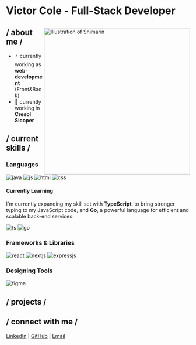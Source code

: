 <h1>Victor Cole - Full-Stack Developer </h1>

<div>

<img align="right" width="400" alt="Illustration of Shimarin" src="https://s4.anilist.co/file/anilistcdn/media/anime/cover/large/bx151117-AOcwR3mXCDx7.jpg"/>
<!-- <img align="right" width="400" alt="Illustration of Shimarin" src="https://i.imgur.com/aNBi8Jf.png"/> -->

<h2> / about me /</h2>
  
- ⭐ currently working as **web-development** (Front&Back)
- 💼 currently working in **Cresol Sicoper**
  
<h2> / current skills / </h2>

<h3>Languages</h3>
  <img src="https://img.shields.io/badge/java-%23ED8B00.svg?style=for-the-badge&logo=java&logoColor=white" alt="java" />
  <img src="https://img.shields.io/badge/JavaScript-323330?style=for-the-badge&logo=javascript&logoColor=F7DF1E" alt="js" />
  <img src="https://img.shields.io/badge/HTML5-E34F26?style=for-the-badge&logo=html5&logoColor=white" alt="html" />
  <img src="https://img.shields.io/badge/CSS3-1572B6?style=for-the-badge&logo=css3&logoColor=white" alt="css" />
  
<h4>Currently Learning</h4>
  <p>I'm currently expanding my skill set with <strong>TypeScript</strong>, to bring stronger typing to my JavaScript code, and <strong>Go</strong>, a powerful language for efficient and scalable back-end services.</p>
  <img src="https://img.shields.io/badge/TypeScript-007ACC?style=for-the-badge&logo=typescript&logoColor=white" alt="ts" />
  <img src="https://img.shields.io/badge/Go-00ADD8?style=for-the-badge&logo=go&logoColor=white" alt="go" />
  
<h3>Frameworks & Libraries</h3>
  <img src="https://img.shields.io/badge/React-20232A?style=for-the-badge&logo=react&logoColor=61DAFB" alt="react" />
  <img src="https://img.shields.io/badge/Next.js-000000?style=for-the-badge&logo=nextdotjs&logoColor=white" alt="nextjs" />
  <img src="https://img.shields.io/badge/express.js-%23404d59.svg?style=for-the-badge&logo=express&logoColor=%2361DAFB" alt="expressjs" />
  
<h3>Designing Tools</h3>
  <img src="https://img.shields.io/badge/figma-%23F24E1E.svg?style=for-the-badge&logo=figma&logoColor=white" alt="figma" />
  
<h2> / projects / </h2>
<ul>
 <!-- <li><a href="https://github.com/VictorCCole/Project1">Project 1</a> - Breve descrição do projeto, suas funcionalidades principais, e as tecnologias utilizadas.</li> -->
</ul>

<h2> / connect with me / </h2>
<p>
  <a href="https://www.linkedin.com/in/victorcole/">LinkedIn</a> |
  <a href="https://github.com/VictorCCole">GitHub</a> |
  <a href="mailto:victor@example.com">Email</a>
</p>

</br></br>

<div align="right">
<!-- <a href="https://www.pixiv.net/en/users/35069640">Image by 前髪</a> -->
</div>
</div>
